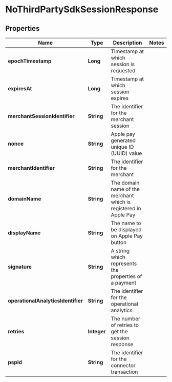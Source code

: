 

# NoThirdPartySdkSessionResponse


## Properties

| Name | Type | Description | Notes |
|------------ | ------------- | ------------- | -------------|
|**epochTimestamp** | **Long** | Timestamp at which session is requested |  |
|**expiresAt** | **Long** | Timestamp at which session expires |  |
|**merchantSessionIdentifier** | **String** | The identifier for the merchant session |  |
|**nonce** | **String** | Apple pay generated unique ID (UUID) value |  |
|**merchantIdentifier** | **String** | The identifier for the merchant |  |
|**domainName** | **String** | The domain name of the merchant which is registered in Apple Pay |  |
|**displayName** | **String** | The name to be displayed on Apple Pay button |  |
|**signature** | **String** | A string which represents the properties of a payment |  |
|**operationalAnalyticsIdentifier** | **String** | The identifier for the operational analytics |  |
|**retries** | **Integer** | The number of retries to get the session response |  |
|**pspId** | **String** | The identifier for the connector transaction |  |




